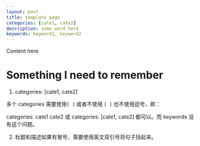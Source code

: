 ```yaml
---
layout: post
title: template page
categories: [cate1, cate2]
description: some word here
keywords: keyword1, keyword2
---
```


Content here

# Something I need to remember

1. categories: [cate1, cate2]

多个 categories 需要使用`[ ]` 或者不使用 `[ ]` 也不使用逗号，即：

categories: cate1 cate2 或 categories: [cate1, cate2] 都可以。而 keywords 没有这个问题。

2. 标题和描述如果有冒号，需要使用英文双引号将句子括起来。

   

